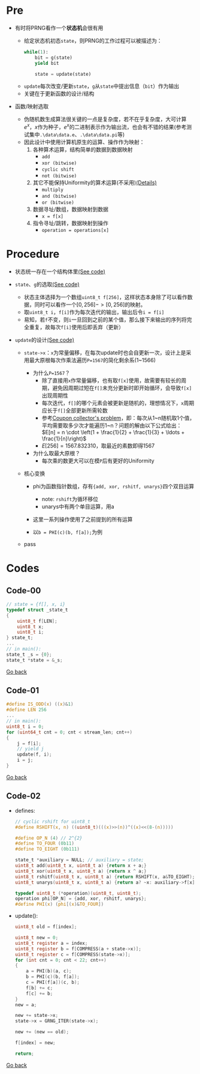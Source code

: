<!-- [See xxx](#...) -->

# Pre
- 有时将PRNG看作一个**状态机**会很有用
  - 给定状态机初态`state`，则PRNG的工作过程可以被描述为：
    ```python
    while(1):
        bit = g(state)
        yield bit

        state = update(state)
    ```
  - `update`每次改变/更新`state`，`g`从`state`中提出信息（`bit`）作为输出
  - 关键在于更新函数的设计/结构

- 函数/映射选取
  - 伪随机数生成算法很关键的一点是复杂度，若不在乎复杂度，大可计算$e^{x}$，$x$作为种子，$e^{x}$的二进制表示作为输出流，也会有不错的结果(参考测试集中`.\data\data.e`、`.\data\data.pi`等)
  - 因此设计中使用计算机原生的运算、操作作为映射：
    1. 各种算术运算，结构简单的数据到数据映射
       - `add`
       - `xor (bitwise)`
       - `cyclic shift`
       - `not (bitwise)`
    2. 其它不能保持Uniformity的算术运算(不采用)[(Details)](#...)
       - `multiply`
       - `and (bitwise)`
       - `or (bitwise)`
    3. 数据寻址/数组，数据映射到数据
       - `x = f[x]`
    4. 指令寻址/跳转，数据映射到操作
       - `operation = operations[x]`

<!-- 避免状态收敛 -->
# Procedure
- 状态统一存在一个结构体里<a id="code-00-back"></a>[(See code)](#code-00)

- `state`、`g`的选取<a id="code-01-back"></a>[(See code)](#code-01)
  - 状态主体选择为一个数组`uint8_t f[256]`，这样状态本身除了可以看作数据，同时可以看作一个$[0, 256]->[0, 256]$的映射。
  - 取`uint8_t i`，`f[i]`作为每次迭代的输出，输出后令`i = f[i]`
  - 易知，若`f`不变，则`i`一旦回到之前的某个值，那么接下来输出的序列将完全重复，故每次`f[i]`使用后即丢弃（更新）

- `update`的设计<a id="code-02-back"></a>[(See code)](#code-02)
  - `state->x`：`x`为常量偏移，在每次update时也会自更新一次，设计上是采用最大原根每次作乘法遍历`P=1567`的简化剩余系(1~1566)
    - 为什么`P=1567`？
      - 除了直接用`x`作常量偏移，也有取`f[x]`使用，故需要有较长的周期，避免因周期过短在`f[]`未充分更新时即开始循环，会导致`f[x]`出现周期性
      - 每次迭代，`f[]`的哪个元素会被更新是随机的，理想情况下，`x`周期应长于`f[]`全部更新所需轮数
      - 参考[Coupon collector's problem](https://en.wikipedia.org/wiki/Coupon_collector%27s_problem)，即：每次从1~n随机取1个值，平均需要取多少次才能遍历1~n？问题的解由以下公式给出：<br>
        $E[n] = n \cdot \left(1 + \frac{1}{2} + \frac{1}{3} + \ldots + \frac{1}{n}\right)$
      - $E[256] = 1567.832310$，取最近的素数即得1567
    - 为什么取最大原根？
      - 每次乘的数更大可以在模`P`后有更好的Uniformity

  - 核心变换
    - phi为函数指针数组，存有`{add, xor, rshitf, unarys}`四个双目运算
      - note: `rshift`为循环移位
      - unarys中有两个单目运算，用a
    
    - 这里一系列操作使用了之前提到的所有运算
    - 以`b = PHI(c)(b, f[a]);`为例

  - pass

<!-- ================================================== -->
# Codes

## Code-00

```c
// state = {f[], x, i}
typedef struct _state_t
{
    uint8_t f[LEN];
    uint8_t x;
    uint8_t i;
} state_t;
...
// in main():
state_t _s = {0};
state_t *state = &_s;
```
[Go back](#code-00-back)

## Code-01
```c
#define IS_ODD(x) ((x)&1)
#define LEN 256
...
// in main():
uint8_t i = 0;
for (uint64_t cnt = 0; cnt < stream_len; cnt++)
{
    j = f[i];
    // yield j
    update(f, i);
    i = j;
}
```
[Go back](#code-01-back)


## Code-02
- defines: 
  ```c
  // cyclic rshift for uint8_t
  #define RSHIFT(x, n) ((uint8_t)(((x)>>(n))^((x)<<(8-(n))))) 

  #define OP_N (4) // 2^{2}
  #define TO_FOUR (0b11)
  #define TO_EIGHT (0b111)

  state_t *auxiliary = NULL; // auxiliary = state;
  uint8_t add(uint8_t x, uint8_t a) {return x + a;}
  uint8_t xor(uint8_t x, uint8_t a) {return x ^ a;} 
  uint8_t rshitf(uint8_t x, uint8_t a) {return RSHIFT(x, a&TO_EIGHT);}
  uint8_t unarys(uint8_t x, uint8_t a) {return a? ~x: auxiliary->f[x];}

  typedef uint8_t (*operation)(uint8_t, uint8_t);
  operation phi[OP_N] = {add, xor, rshitf, unarys};
  #define PHI(x) (phi[(x)&TO_FOUR])
  ```

- update():
  ```c
  uint8_t old = f[index];

  uint8_t new = 0;
  uint8_t register a = index;
  uint8_t register b = f[COMPRESS(a + state->x)];
  uint8_t register c = f[COMPRESS(state->x)];
  for (int cnt = 0; cnt < 22; cnt++)
  {
      a = PHI(b)(a, c);
      b = PHI(c)(b, f[a]);
      c = PHI(f[a])(c, b);
      f[b] += c;
      f[c] += b;
  }
  new = a;

  new += state->x;
  state->x = GRNG_ITER(state->x);

  new += (new == old);

  f[index] = new;
  
  return;
  ```
[Go back](#code-02-back)




